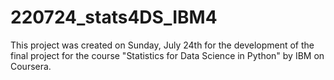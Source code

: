 # 220724_stats4DS_IBM4
This project was created on Sunday, July 24th for the development of the final project for the course "Statistics for Data Science in Python" by IBM on Coursera.
